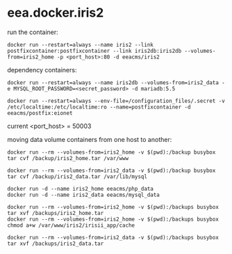 # eea.docker.iris2

run the container: 

    docker run --restart=always --name iris2 --link postfixcontainer:postfixcontainer --link iris2db:iris2db --volumes-from=iris2_home -p <port_host>:80 -d eeacms/iris2
    
dependency containers:
    
    docker run --restart=always --name iris2db --volumes-from=iris2_data -e MYSQL_ROOT_PASSWORD=<secret_password> -d mariadb:5.5
    
    docker run --restart=always --env-file=/configuration_files/.secret -v /etc/localtime:/etc/localtime:ro --name=postfixcontainer -d eeacms/postfix:eionet

current <port_host> = 50003

moving data volume containers from one host to another:



<donor host>

    docker run --rm --volumes-from=iris2_home -v $(pwd):/backup busybox tar cvf /backup/iris2_home.tar /var/www
    
    docker run --rm --volumes-from=iris2_data -v $(pwd):/backup busybox tar cvf /backup/iris2_data.tar /var/lib/mysql

<target host>

    docker run -d --name iris2_home eeacms/php_data
    docker run -d --name iris2_data eeacms/mysql_data

    docker run --rm --volumes-from=iris2_home -v $(pwd):/backups busybox tar xvf /backups/iris2_home.tar
    docker run --rm --volumes-from=iris2_home -v $(pwd):/backups busybox chmod a+w /var/www/iris2/irisii_app/cache
    
    docker run --rm --volumes-from=iris2_data -v $(pwd):/backups busybox tar xvf /backups/iris2_data.tar
